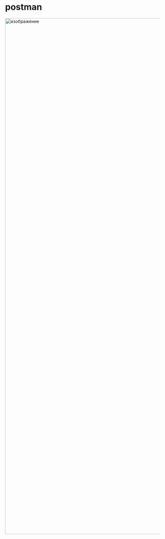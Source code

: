 # postman
<img width="1679" alt="изображение" src="https://github.com/vovkahate/postman/assets/55129093/ae7ff6b6-4dfb-4b4d-b444-7d6fb56ff001">
